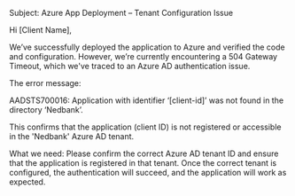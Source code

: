 Subject: Azure App Deployment – Tenant Configuration Issue

Hi [Client Name],

We’ve successfully deployed the application to Azure and verified the code and configuration. However, we’re currently encountering a 504 Gateway Timeout, which we've traced to an Azure AD authentication issue.

The error message:

AADSTS700016: Application with identifier ‘[client-id]’ was not found in the directory ‘Nedbank’.

This confirms that the application (client ID) is not registered or accessible in the 'Nedbank' Azure AD tenant.

What we need:
Please confirm the correct Azure AD tenant ID and ensure that the application is registered in that tenant. Once the correct tenant is configured, the authentication will succeed, and the application will work as expected.

